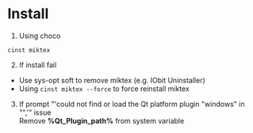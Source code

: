 # Install

1. Using choco
```
cinst miktex
```

2. If install fail
* Use sys-opt soft to remove miktex (e.g. IObit Uninstaller)
* Using ```cinst miktex --force``` to force reinstall miktex

3. If prompt "'could not find or load the Qt platform plugin "windows" in "",'" issue  
Remove __%Qt_Plugin_path%__ from system variable